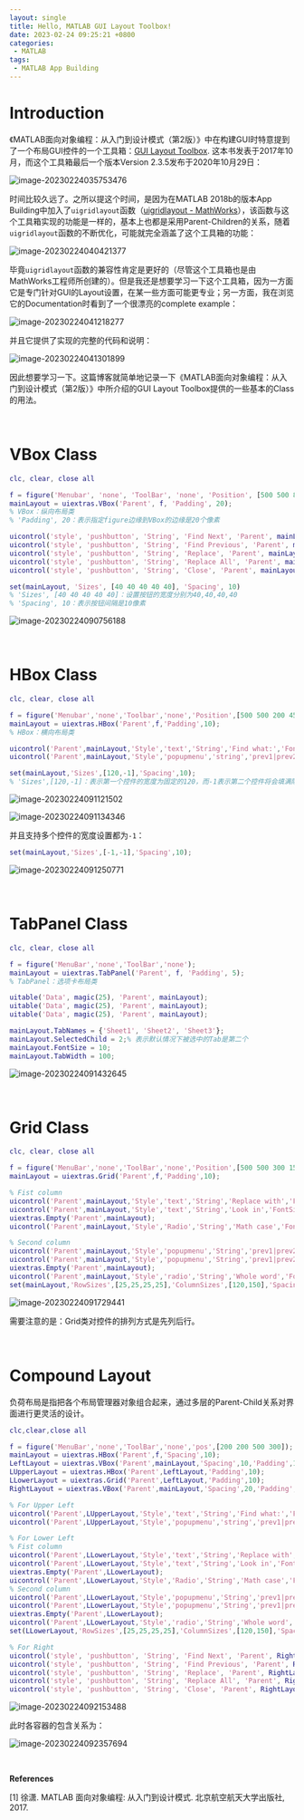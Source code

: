 ```yaml
---
layout: single
title: Hello, MATLAB GUI Layout Toolbox!
date: 2023-02-24 09:25:21 +0800
categories: 
 - MATLAB
tags:
 - MATLAB App Building
---
```


# Introduction

《MATLAB面向对象编程：从入门到设计模式（第2版）》中在构建GUI时特意提到了一个布局GUI控件的一个工具箱：[GUI Layout Toolbox](https://ww2.mathworks.cn/matlabcentral/fileexchange/47982-gui-layout-toolbox). 这本书发表于2017年10月，而这个工具箱最后一个版本Version 2.3.5发布于2020年10月29日：

![image-20230224035753476](https://github.com/HelloWorld-1017/blog-images/blob/main/migration/imgpersonal/image-20230224035753476.png?raw=true)

时间比较久远了。之所以提这个时间，是因为在MATLAB 2018b的版本App Building中加入了`uigridlayout`函数（[uigridlayout - MathWorks](https://ww2.mathworks.cn/help/matlab/ref/uigridlayout.html)），该函数与这个工具箱实现的功能是一样的，基本上也都是采用Parent-Children的关系，随着`uigridlayout`函数的不断优化，可能就完全涵盖了这个工具箱的功能：

![image-20230224040421377](https://github.com/HelloWorld-1017/blog-images/blob/main/migration/imgpersonal/image-20230224040421377.png?raw=true)

毕竟`uigridlayout`函数的兼容性肯定是更好的（尽管这个工具箱也是由MathWorks工程师所创建的）。但是我还是想要学习一下这个工具箱，因为一方面它是专门针对GUI的Layout设置，在某一些方面可能更专业；另一方面，我在浏览它的Documentation时看到了一个很漂亮的complete example：

![image-20230224041218277](https://github.com/HelloWorld-1017/blog-images/blob/main/migration/imgpersonal/image-20230224041218277.png?raw=true)

并且它提供了实现的完整的代码和说明：

![image-20230224041301899](https://github.com/HelloWorld-1017/blog-images/blob/main/migration/imgpersonal/image-20230224041301899.png?raw=true)

因此想要学习一下。这篇博客就简单地记录一下《MATLAB面向对象编程：从入门到设计模式（第2版）》中所介绍的GUI Layout Toolbox提供的一些基本的Class的用法。

<br>

# VBox Class

```matlab
clc, clear, close all

f = figure('Menubar', 'none', 'ToolBar', 'none', 'Position', [500 500 80 300]);
mainLayout = uiextras.VBox('Parent', f, 'Padding', 20);
% VBox：纵向布局类
% 'Padding', 20：表示指定figure边缘到VBox的边缘是20个像素

uicontrol('style', 'pushbutton', 'String', 'Find Next', 'Parent', mainLayout);
uicontrol('style', 'pushbutton', 'String', 'Find Previous', 'Parent', mainLayout);
uicontrol('style', 'pushbutton', 'String', 'Replace', 'Parent', mainLayout);
uicontrol('style', 'pushbutton', 'String', 'Replace All', 'Parent', mainLayout);
uicontrol('style', 'pushbutton', 'String', 'Close', 'Parent', mainLayout);

set(mainLayout, 'Sizes', [40 40 40 40 40], 'Spacing', 10)
% 'Sizes', [40 40 40 40 40]：设置按钮的宽度分别为40,40,40,40
% 'Spacing', 10：表示按钮间隔是10像素
```

![image-20230224090756188](https://github.com/HelloWorld-1017/blog-images/blob/main/migration/DeLLLaptop/image-20230224090756188.png?raw=true)

<br>

# HBox Class

```matlab
clc, clear, close all

f = figure('Menubar','none','Toolbar','none','Position',[500 500 200 45]);
mainLayout = uiextras.HBox('Parent',f,'Padding',10);
% HBox：横向布局类

uicontrol('Parent',mainLayout,'Style','text','String','Find what:','FontSize',10);
uicontrol('Parent',mainLayout,'Style','popupmenu','string','prev1|prev2|prev3','Background','white');

set(mainLayout,'Sizes',[120,-1],'Spacing',10);
% 'Sizes',[120,-1]：表示第一个控件的宽度为固定的120，而-1表示第二个控件将会填满除去60像素后剩下的空间
```

![image-20230224091121502](https://github.com/HelloWorld-1017/blog-images/blob/main/migration/DeLLLaptop/image-20230224091121502.png?raw=true)

![image-20230224091134346](https://github.com/HelloWorld-1017/blog-images/blob/main/migration/DeLLLaptop/image-20230224091134346.png?raw=true)

并且支持多个控件的宽度设置都为`-1`：

```matlab
set(mainLayout,'Sizes',[-1,-1],'Spacing',10);
```

![image-20230224091250771](https://github.com/HelloWorld-1017/blog-images/blob/main/migration/DeLLLaptop/image-20230224091250771.png?raw=true)

<br>

# TabPanel Class

```matlab
clc, clear, close all

f = figure('MenuBar','none','ToolBar','none');
mainLayout = uiextras.TabPanel('Parent', f, 'Padding', 5);
% TabPanel：选项卡布局类

uitable('Data', magic(25), 'Parent', mainLayout);
uitable('Data', magic(25), 'Parent', mainLayout);
uitable('Data', magic(25), 'Parent', mainLayout);

mainLayout.TabNames = {'Sheet1', 'Sheet2', 'Sheet3'};
mainLayout.SelectedChild = 2;% 表示默认情况下被选中的Tab是第二个
mainLayout.FontSize = 10;
mainLayout.TabWidth = 100;
```

![image-20230224091432645](https://github.com/HelloWorld-1017/blog-images/blob/main/migration/DeLLLaptop/image-20230224091432645.png?raw=true)

<br>

# Grid Class

```matlab
clc, clear, close all

f = figure('MenuBar','none','ToolBar','none','Position',[500 500 300 150]);
mainLayout = uiextras.Grid('Parent',f,'Padding',10);

% Fist column
uicontrol('Parent',mainLayout,'Style','text','String','Replace with','FontSize',9);
uicontrol('Parent',mainLayout,'Style','text','String','Look in','FontSize',9);
uiextras.Empty('Parent',mainLayout);
uicontrol('Parent',mainLayout,'Style','Radio','String','Math case','FontSize',9);

% Second column
uicontrol('Parent',mainLayout,'Style','popupmenu','String','prev1|prev2|prev3','background','w');
uicontrol('Parent',mainLayout,'Style','popupmenu','String','prev1|prev2|prev3','background','w');
uiextras.Empty('Parent',mainLayout);
uicontrol('Parent',mainLayout,'Style','radio','String','Whole word','FontSize',9);
set(mainLayout,'RowSizes',[25,25,25,25],'ColumnSizes',[120,150],'Spacing',5);
```

![image-20230224091729441](https://github.com/HelloWorld-1017/blog-images/blob/main/migration/DeLLLaptop/image-20230224091729441.png?raw=true)

需要注意的是：Grid类对控件的排列方式是先列后行。

<br>

# Compound Layout

负荷布局是指把各个布局管理器对象组合起来，通过多层的Parent-Child关系对界面进行更灵活的设计。

```matlab
clc,clear,close all

f = figure('MenuBar','none','ToolBar','none','pos',[200 200 500 300]);
mainLayout = uiextras.HBox('Parent',f,'Spacing',10);
LeftLayout = uiextras.VBox('Parent',mainLayout,'Spacing',10,'Padding',10);
LUpperLayout = uiextras.HBox('Parent',LeftLayout,'Padding',10);
LLowerLayout = uiextras.Grid('Parent',LeftLayout,'Padding',10);
RightLayout = uiextras.VBox('Parent',mainLayout,'Spacing',20,'Padding',10);

% For Upper Left
uicontrol('Parent',LUpperLayout,'Style','text','String','Find what:','FontSize',10);
uicontrol('Parent',LUpperLayout,'Style','popupmenu','string','prev1|prev2|prev3','Background','white');

% For Lower Left
% Fist column
uicontrol('Parent',LLowerLayout,'Style','text','String','Replace with','FontSize',9);
uicontrol('Parent',LLowerLayout,'Style','text','String','Look in','FontSize',9);
uiextras.Empty('Parent',LLowerLayout);
uicontrol('Parent',LLowerLayout,'Style','Radio','String','Math case','FontSize',9);
% Second column
uicontrol('Parent',LLowerLayout,'Style','popupmenu','String','prev1|prev2|prev3','background','w');
uicontrol('Parent',LLowerLayout,'Style','popupmenu','String','prev1|prev2|prev3','background','w');
uiextras.Empty('Parent',LLowerLayout);
uicontrol('Parent',LLowerLayout,'Style','radio','String','Whole word','FontSize',9);
set(LLowerLayout,'RowSizes',[25,25,25,25],'ColumnSizes',[120,150],'Spacing',5);

% For Right
uicontrol('style', 'pushbutton', 'String', 'Find Next', 'Parent', RightLayout);
uicontrol('style', 'pushbutton', 'String', 'Find Previous', 'Parent', RightLayout);
uicontrol('style', 'pushbutton', 'String', 'Replace', 'Parent', RightLayout);
uicontrol('style', 'pushbutton', 'String', 'Replace All', 'Parent', RightLayout);
uicontrol('style', 'pushbutton', 'String', 'Close', 'Parent', RightLayout);
```

![image-20230224092153488](https://github.com/HelloWorld-1017/blog-images/blob/main/migration/DeLLLaptop/image-20230224092153488.png?raw=true)

此时各容器的包含关系为：

![image-20230224092357694](https://github.com/HelloWorld-1017/blog-images/blob/main/migration/DeLLLaptop/image-20230224092357694.png?raw=true)

<br>

**References**

[1] 徐潇. MATLAB 面向对象编程: 从入门到设计模式. 北京航空航天大学出版社, 2017.

